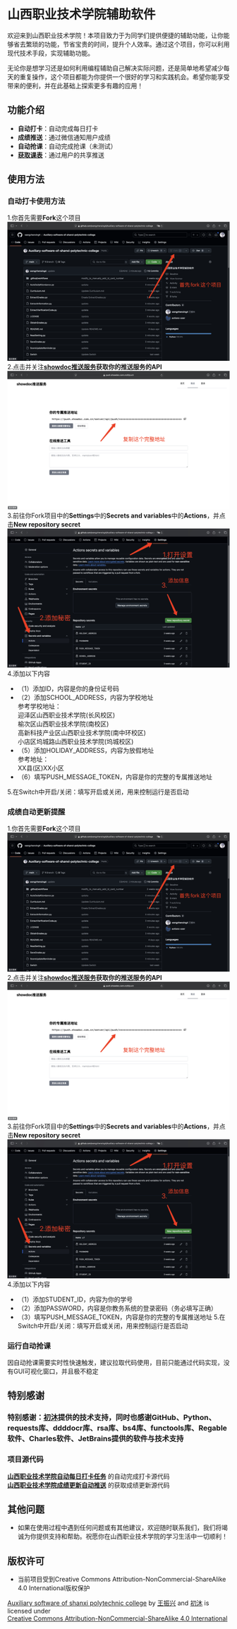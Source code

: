 # 山西职业技术学院辅助软件

欢迎来到山西职业技术学院！本项目致力于为同学们提供便捷的辅助功能，让你能够省去繁琐的功能，节省宝贵的时间，提升个人效率。通过这个项目，你可以利用现代技术手段，实现辅助功能。

无论你是想学习还是如何利用编程辅助自己解决实际问题，还是简单地希望减少每天的重复操作，这个项目都能为你提供一个很好的学习和实践机会。希望你能享受带来的便利，并在此基础上探索更多有趣的应用！

## 功能介绍

- **自动打卡**：自动完成每日打卡
- **成绩推送**：通过微信通知用户成绩
- **自动抢课**：自动完成抢课（未测试）
- **<a href="https://github.com/wangzhenxing4/Auxiliary-software-of-shanxi-polytechnic-college/blob/main/Curriculum.md">获取课表</a>**：通过用户的共享推送

## 使用方法
### 自动打卡使用方法
  1.你首先需要**Fork**这个项目<br>
  ![第一步.png](course/第一步.png)
  2.点击并关注<a href="https://push.showdoc.com.cn/">**showdoc推送服务</a>获取你的推送服务的API**<br>
  ![第二步.jpg](course/第二步.jpg)
  3.前往你Fork项目中的**Settings**中的**Secrets and variables**中的**Actions**，并点击**New repository secret**<br>
  ![第三步.png](course/第三步.jpg)
  4.添加以下内容
  - （1）添加ID，内容是你的身份证号码
  - （2）添加SCHOOL_ADDRESS，内容为学校地址<br>
  参考学校地址：<br>
    迎泽区山西职业技术学院(长风校区)<br>
    榆次区山西职业技术学院(南校区)<br>
    高新科技产业区山西职业技术学院(南中环校区)<br>
    小店区坞城路山西职业技术学院(坞城校区)<br>
  - （5）添加HOLIDAY_ADDRESS，内容为放假地址<br>
  参考地址：<br>
    XX县(区)XX小区<br>
  - （6）填写PUSH_MESSAGE_TOKEN，内容是你的完整的专属推送地址

  5.在Switch中开启/关闭：填写开启或关闭，用来控制运行是否启动
### 成绩自动更新提醒
  1.你首先需要**Fork**这个项目<br>
  ![第一步.png](course/第一步.png)
  2.点击并关注<a href="https://push.showdoc.com.cn/">**showdoc推送服务</a>获取你的推送服务的API**<br>
  ![第二步.jpg](course/第二步.jpg)
  3.前往你Fork项目中的**Settings**中的**Secrets and variables**中的**Actions**，并点击**New repository secret**<br>
  ![第三步.png](course/第三步.jpg)
  4.添加以下内容
  - （1）添加STUDENT_ID，内容为你的学号
  - （2）添加PASSWORD，内容是你教务系统的登录密码（务必填写正确） 
  - （3）填写PUSH_MESSAGE_TOKEN，内容是你的完整的专属推送地址
  5.在Switch中开启/关闭：填写开启或关闭，用来控制运行是否启动
### 运行自动抢课
  因自动抢课需要实时性快速触发，建议拉取代码使用，目前只能通过代码实现，没有GUI可视化窗口，并且极不稳定
    

## 特别感谢
  ### 特别感谢：<a href="https://github.com/deijing">初沐</a>提供的技术支持，同时也感谢GitHub、Python、requests库、ddddocr库、rsa库、bs4库、functools库、Regable软件、Charles软件、JetBrains提供的软件与技术支持
  ### 项目源代码
  **<a href="https://github.com/wangzhenxing4/AutoDailyAttendance">山西职业技术学院自动每日打卡任务</a>** 的自动完成打卡源代码
  <br>
  **<a href="https://github.com/wangzhenxing4/ScoreUpdateReminder">山西职业技术学院成绩更新自动推送</a>** 的获取成绩更新源代码
## 其他问题
  - 如果在使用过程中遇到任何问题或有其他建议，欢迎随时联系我们，我们将竭诚为你提供支持和帮助。祝愿你在山西职业技术学院的学习生活中一切顺利！
## 版权许可
  - 当前项目受到Creative Commons Attribution-NonCommercial-ShareAlike 4.0 International版权保护
<p xmlns:cc="http://creativecommons.org/ns#" xmlns:dct="http://purl.org/dc/terms/"><a property="dct:title" rel="cc:attributionURL" href="https://github.com/wangzhenxing4/Auxiliary-software-of-shanxi-polytechnic-college">Auxiliary software of shanxi polytechnic college</a> by <a rel="cc:attributionURL dct:creator" property="cc:attributionName" href="http://wangzhenxing4.github.io">王振兴</a> and <a rel="cc:attributionURL dct:creator" property="cc:attributionName" href="https://github.com/deijing">初沐</a> is licensed under <a href="https://creativecommons.org/licenses/by-nc-sa/4.0/?ref=chooser-v1" target="_blank" rel="license noopener noreferrer" style="display:inline-block;">Creative Commons Attribution-NonCommercial-ShareAlike 4.0 International<img style="height:22px!important;margin-left:3px;vertical-align:text-bottom;" src="https://mirrors.creativecommons.org/presskit/icons/cc.svg?ref=chooser-v1" alt=""><img style="height:22px!important;margin-left:3px;vertical-align:text-bottom;" src="https://mirrors.creativecommons.org/presskit/icons/by.svg?ref=chooser-v1" alt=""><img style="height:22px!important;margin-left:3px;vertical-align:text-bottom;" src="https://mirrors.creativecommons.org/presskit/icons/nc.svg?ref=chooser-v1" alt=""><img style="height:22px!important;margin-left:3px;vertical-align:text-bottom;" src="https://mirrors.creativecommons.org/presskit/icons/sa.svg?ref=chooser-v1" alt=""></a></p>
